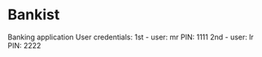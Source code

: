 # Bankist
Banking application
User credentials:
  1st - user: mr PIN: 1111
  2nd - user: lr PIN: 2222
